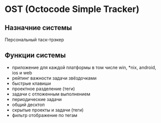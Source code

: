 OST (Octocode Simple Tracker)
===

Назначние системы
---

Персональный таск-трэкер

Функции системы
---
* приложение для каждой платформы в том числе win, *nix, android, ios и web
* рейтинг важности задачи звёздочками
* быстрые клавиши
* проектное разделение (теги)
* задачи с отложенным выполнением
* периодические задачи
* общий десктоп
* скрытые проекты и задачи (теги)
* фильтр отображение по тегам
